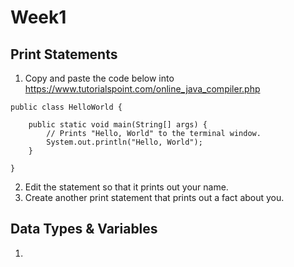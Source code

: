 # Week1

## Print Statements 

1. Copy and paste the code below into https://www.tutorialspoint.com/online_java_compiler.php
```
public class HelloWorld {

    public static void main(String[] args) {
        // Prints "Hello, World" to the terminal window.
        System.out.println("Hello, World");
    }

}
```
2. Edit the statement so that it prints out your name.
3. Create another print statement that prints out a fact about you.

## Data Types & Variables 

1. 


